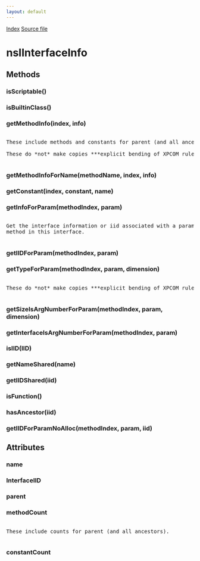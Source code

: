 ```yaml
---
layout: default
---
```

<div id='links'><a href="../index.html">Index</a>
<a href="http://dxr.mozilla.org/mozilla-central/source/xpcom/reflect/xptinfo/nsIInterfaceInfo.idl">Source file</a>
</div>

# nsIInterfaceInfo #

## Methods ##

### isScriptable() ###

### isBuiltinClass() ###

### getMethodInfo(index, info) ###
<pre>  
These include methods and constants for parent (and all ancestors).  
  
These do *not* make copies ***explicit bending of XPCOM rules***.  
  
</pre>
### getMethodInfoForName(methodName, index, info) ###

### getConstant(index, constant, name) ###

### getInfoForParam(methodIndex, param) ###
<pre>  
Get the interface information or iid associated with a param of some  
method in this interface.  
  
</pre>
### getIIDForParam(methodIndex, param) ###

### getTypeForParam(methodIndex, param, dimension) ###
<pre>  
These do *not* make copies ***explicit bending of XPCOM rules***.  
  
</pre>
### getSizeIsArgNumberForParam(methodIndex, param, dimension) ###

### getInterfaceIsArgNumberForParam(methodIndex, param) ###

### isIID(IID) ###

### getNameShared(name) ###

### getIIDShared(iid) ###

### isFunction() ###

### hasAncestor(iid) ###

### getIIDForParamNoAlloc(methodIndex, param, iid) ###

## Attributes ##

### name ###

### InterfaceIID ###

### parent ###

### methodCount ###
<pre>  
These include counts for parent (and all ancestors).  
  
</pre>
### constantCount ###
